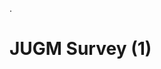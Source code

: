 .<div class="slide">

# JUGM Survey (1)

<div style="background: url('media/weight-javascript.png') no-repeat; background-position: center center; height: 100%"></div>

.</div><div class="slide" style="">

# JUGM Survey (2)

<div style="background: url('media/weight-nodejs.png') no-repeat; background-position: center center; height: 100%"></div>

.</div><div class="slide" style="">

# JUGM Survey (3)

<div style="background: url('media/weight-mongodb.png') no-repeat; background-position: center center; height: 100%"></div>

.</div><div class="slide" style="">

# JUGM Survey (4)

<div style="background: url('media/javascript-items.png') no-repeat; background-position: center center; height: 100%"></div>

.</div><div class="slide" style="">

# JUGM Survey (5)

<div style="background: url('media/javascript-expert-level.png') no-repeat; background-position: center center; height: 100%"></div>

.</div>

